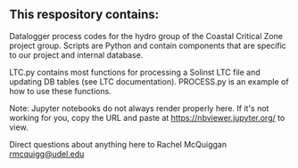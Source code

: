 ## This respository contains:

Datalogger process codes for the hydro group of the Coastal Critical Zone project group. Scripts are Python and contain components that are specific to our project and internal database.

LTC.py contains most functions for processing a Solinst LTC file and updating DB tables (see LTC documentation). PROCESS.py is an example of how to use these functions.

Note: Jupyter notebooks do not always render properly here. If it's not working for you, copy the URL and paste at https://nbviewer.jupyter.org/ to view.

Direct questions about anything here to Rachel McQuiggan rmcquigg@udel.edu


